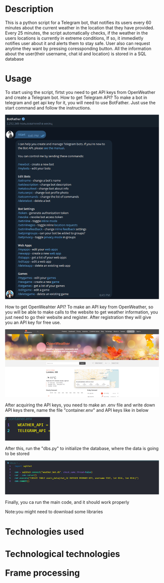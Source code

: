<h1>Description</h1>

This is a python script for a Telegram bot, that notifies its users every 60 minutes
about the current weather in the location that they have provided. Every 25 minutes, the script
automatically checks, if the weather in the users locations is currently in extreme conditions,
If so, it immedietly notifies user about it and alerts them to stay safe.
User also can request anytime they want by pressing coressponding button.
All the information about the user(their username, chat id and location) is stored in a SQL database

<h1>Usage</h1>

To start using the script, firtst you need to get API keys from OpenWeather and create a Telegram bot.
<bold>How to get Telegram API?</bold> To make a bot in telegram and get api key for it, you will need to use
BotFather. Just use the start command and follow the instructions.

<img src="/Media/Screenshot 2024-10-18 005412.png" />

<bold>How to get OpenWeahter API?</bold> To make an API key from OpenWeather, so you will be able to make calls
to the website to get weather information, you just need to go their website and register. After registration they
will give you an API key for free use.

<img src="/Media/Screenshot 2024-10-18 012102.png" />

After acquiring the API keys, you need to make an .env file and write down API keys there, name the file "container.env"
and API keys like in below

<img src="/Media/Screenshot 2024-10-18 012757.png" />

After this, run the "dbs.py" to initialize the database, where the data is going to be stored

<img src="/Media/Screenshot 2024-10-18 013336.png">

Finally, you ca run the main code, and it should work properly

<bold>Note:</bold>you might need to download some libraries

<h1>Technologies used<h1>
Technological technologies

Frame processing